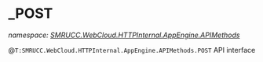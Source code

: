 ﻿# _POST
_namespace: [SMRUCC.WebCloud.HTTPInternal.AppEngine.APIMethods](./index.md)_

@``T:SMRUCC.WebCloud.HTTPInternal.AppEngine.APIMethods.POST`` API interface




